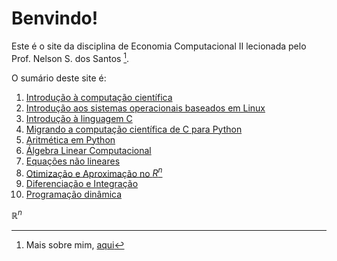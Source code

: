 # Benvindo!

Este é o site da disciplina de Economia Computacional II lecionada pelo Prof. Nelson S. dos Santos [^1].

O sumário deste site é:

1. [Introdução à computação científica](intCompSci.md)
2. [Introdução aos sistemas operacionais baseados em Linux](intOSLinux.md)
3. [Introdução à linguagem C](https://ecompfin-ufrgs.github.io/linguagemC/)
4. [Migrando a computação científica de C para Python](cToPy.md)
5. [Aritmética em Python](aritPy.md)
6. [Álgebra Linear Computacional](algebralinearcomputacional.md)
7. [Equações não lineares](equacoes_nao_lineares.md)
8. [Otimização e Aproximação no $R^n$](otimaprox.md)
9. [Diferenciação e Integração](calculo.md)
10. [Programação dinâmica](progdin.md)


$\mathbb{R}^n$




[^1]: Mais sobre mim, [aqui](https://professor.ufrgs.br/nelsonseixas)
